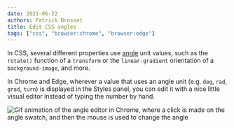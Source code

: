 ```yaml
---
date: 2021-06-22
authors: Patrick Brosset
title: Edit CSS angles
tags: ["css", "browser:chrome", "browser:edge"]
---
```

In CSS, several different properties use [angle](https://developer.mozilla.org/en-US/docs/Web/CSS/angle) unit values, such as the `rotate()` function of a `transform` or the `linear-gradient` orientation of a `background-image`, and more.

In Chrome and Edge, wherever a value that uses an angle unit (e.g. `deg`, `rad`, `grad`, `turn`) is displayed in the Styles panel, you can edit it with a nice little visual editor instead of typing the number by hand.

![Gif animation of the angle editor in Chrome, where a click is made on the angle swatch, and then the mouse is used to change the angle](/assets/img/edit-css-angles.gif)
